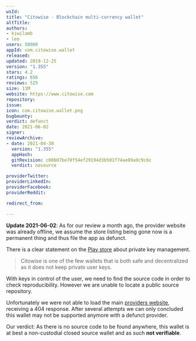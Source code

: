 ```yaml
---
wsId: 
title: "Citowise - Blockchain multi-currency wallet"
altTitle: 
authors:
- kiwilamb
- leo
users: 50000
appId: com.citowise.wallet
released: 
updated: 2019-12-25
version: "1.355"
stars: 4.2
ratings: 656
reviews: 525
size: 11M
website: https://www.citowise.com
repository: 
issue: 
icon: com.citowise.wallet.png
bugbounty: 
verdict: defunct
date: 2021-06-02
signer: 
reviewArchive:
- date: 2021-04-30
  version: "1.355"
  appHash: 
  gitRevision: c08607be70f54ef29194d3b501f74ae09a9c9c6c
  verdict: nosource

providerTwitter: 
providerLinkedIn: 
providerFacebook: 
providerReddit: 

redirect_from:

---
```



**Update 2021-06-02**: As for our review a month ago, the provider website was
already offline, we assume the store listing being gone now is a permanent
thing and thus file the app as defunct.

There is a clear statement on the [Play store](https://play.google.com/store/apps/details?id=com.citowise.wallet) about private key management.

> Citowise is one of the few wallets that is both safe and decentralized as it does not keep private user keys. 

With keys in control of the user, we need to find the source code in order to check reproducibility.
However we are unable to locate a public source repository.

Unfortunately we were not able to load the main [providers website](https://www.citowise.com), receiving a 404 response.
After several attempts we can only concluded this wallet may not be supported anymore with a defunct provider.

Our verdict: As there is no source code to be found anywhere, this wallet is at best a non-custodial closed source wallet and as such **not verifiable**.
